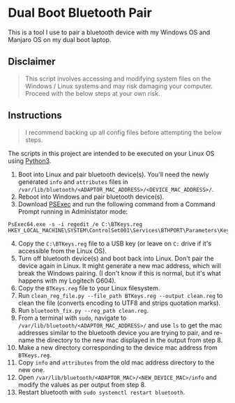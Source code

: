 
# Dual Boot Bluetooth Pair

This is a tool I use to pair a bluetooth device with my Windows OS and Manjaro OS on my dual boot laptop.

## Disclaimer

> This script involves accessing and modifying system files on the Windows / Linux systems and may risk damaging your computer. Proceed with the below steps at your own risk.

## Instructions

> I recommend backing up all config files before attempting the below steps.

The scripts in this project are intended to be executed on your Linux OS using [Python3](https://www.python.org/).

 1. Boot into Linux and pair bluetooth device(s). You'll need the newly generated `info` and `attributes` files in `/var/lib/bluetooth/<ADAPTOR_MAC_ADDRESS>/<DEVICE_MAC_ADDRESS>/`.
 2. Reboot into Windows and pair bluetooth device(s).
 3. Download [PSExec](http://live.sysinternals.com/psexec.exe) and run the following command from a Command Prompt running in Administator mode:

```
PsExec64.exe -s -i regedit /e C:\BTKeys.reg HKEY_LOCAL_MACHINE\SYSTEM\ControlSet001\Services\BTHPORT\Parameters\Keys
```

 4. Copy the `C:\BTKeys.reg` file to a USB key (or leave on `C:` drive if it's accessible from the Linux OS).
 5. Turn off bluetooth device(s) and boot back into Linux. Don't pair the device again in Linux. It might generate a new mac address, which will break the Windows pairing. (I don't know if this is normal, but it's what happens with my Logitech G604).
 6. Copy the `BTKeys.reg` file to your Linux filesystem.
 7. Run `clean_reg_file.py --file_path BTKeys.reg --output clean.reg` to clean the file (converts encoding to UTF8 and strips quotation marks).
 8. Run `bluetooth_fix.py --reg_path clean.reg`.
 9. From a terminal with `sudo`, navigate to `/var/lib/bluetooth/<ADAPTOR_MAC_ADDRESS>/` and use `ls` to get the mac addresses similar to the bluetooth device you are trying to pair, and re-name the directory to the new mac displayed in the output from step 8.
 10. Make a new directory corresponding to the device mac address from `BTKeys.reg`.
 11. Copy `info` and `attributes` from the old mac address directory to the new one.
 12. Open `/var/lib/bluetooth/<ADAPTOR_MAC>/<NEW_DEVICE_MAC>/info` and modify the values as per output from step 8.
 13. Restart bluetooth with `sudo systemctl restart bluetooth`.

